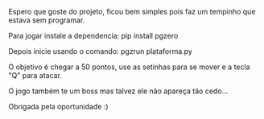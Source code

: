 Espero que goste do projeto, ficou bem simples pois faz um tempinho que estava sem programar.

Para jogar instale a dependencia: pip install pgzero

Depois inicie usando o comando: pgzrun plataforma.py

O objetivo é chegar a 50 pontos, use as setinhas para se mover e a tecla "Q" para atacar.

O jogo também te um boss mas talvez ele não apareça tão cedo...

Obrigada pela oportunidade :)
